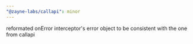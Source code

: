 ```yaml
---
"@zayne-labs/callapi": minor
---
```


reformated onError interceptor's error object to be consistent with the one from callapi
